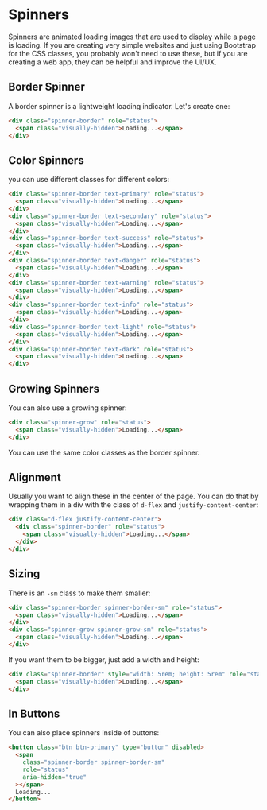 # Spinners

Spinners are animated loading images that are used to display while a page is loading. If you are creating very simple websites and just using Bootstrap for the CSS classes, you probably won't need to use these, but if you are creating a web app, they can be helpful and improve the UI/UX.

## Border Spinner

A border spinner is a lightweight loading indicator. Let's create one:

```html
<div class="spinner-border" role="status">
  <span class="visually-hidden">Loading...</span>
</div>
```

## Color Spinners

you can use different classes for different colors:

```html
<div class="spinner-border text-primary" role="status">
  <span class="visually-hidden">Loading...</span>
</div>
<div class="spinner-border text-secondary" role="status">
  <span class="visually-hidden">Loading...</span>
</div>
<div class="spinner-border text-success" role="status">
  <span class="visually-hidden">Loading...</span>
</div>
<div class="spinner-border text-danger" role="status">
  <span class="visually-hidden">Loading...</span>
</div>
<div class="spinner-border text-warning" role="status">
  <span class="visually-hidden">Loading...</span>
</div>
<div class="spinner-border text-info" role="status">
  <span class="visually-hidden">Loading...</span>
</div>
<div class="spinner-border text-light" role="status">
  <span class="visually-hidden">Loading...</span>
</div>
<div class="spinner-border text-dark" role="status">
  <span class="visually-hidden">Loading...</span>
</div>
```

## Growing Spinners

You can also use a growing spinner:

```html
<div class="spinner-grow" role="status">
  <span class="visually-hidden">Loading...</span>
</div>
```

You can use the same color classes as the border spinner.

## Alignment

Usually you want to align these in the center of the page. You can do that by wrapping them in a div with the class of `d-flex` and `justify-content-center`:

```html
<div class="d-flex justify-content-center">
  <div class="spinner-border" role="status">
    <span class="visually-hidden">Loading...</span>
  </div>
</div>
```

## Sizing

There is an `-sm` class to make them smaller:

```html
<div class="spinner-border spinner-border-sm" role="status">
  <span class="visually-hidden">Loading...</span>
</div>
<div class="spinner-grow spinner-grow-sm" role="status">
  <span class="visually-hidden">Loading...</span>
</div>
```

If you want them to be bigger, just add a width and height:

```html
<div class="spinner-border" style="width: 5rem; height: 5rem" role="status">
  <span class="visually-hidden">Loading...</span>
</div>
```

## In Buttons

You can also place spinners inside of buttons:

```html
<button class="btn btn-primary" type="button" disabled>
  <span
    class="spinner-border spinner-border-sm"
    role="status"
    aria-hidden="true"
  ></span>
  Loading...
</button>
```
